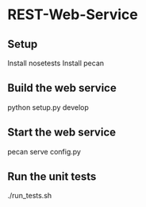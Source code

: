 REST-Web-Service
================

Setup
------
Install nosetests
Install pecan


Build the web service 
----------------------
python setup.py develop


Start the web service
----------------------
pecan serve config.py


Run the unit tests
-------------------
./run_tests.sh
